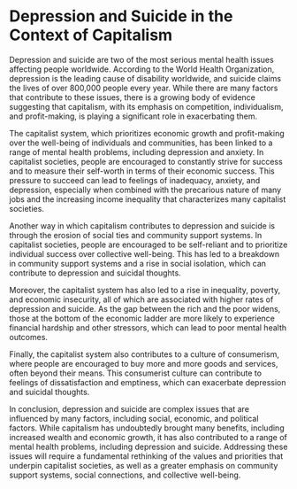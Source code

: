 # Depression and Suicide in the Context of Capitalism

Depression and suicide are two of the most serious mental health issues affecting people worldwide. According to the World Health Organization, depression is the leading cause of disability worldwide, and suicide claims the lives of over 800,000 people every year. While there are many factors that contribute to these issues, there is a growing body of evidence suggesting that capitalism, with its emphasis on competition, individualism, and profit-making, is playing a significant role in exacerbating them.

The capitalist system, which prioritizes economic growth and profit-making over the well-being of individuals and communities, has been linked to a range of mental health problems, including depression and anxiety. In capitalist societies, people are encouraged to constantly strive for success and to measure their self-worth in terms of their economic success. This pressure to succeed can lead to feelings of inadequacy, anxiety, and depression, especially when combined with the precarious nature of many jobs and the increasing income inequality that characterizes many capitalist societies.

Another way in which capitalism contributes to depression and suicide is through the erosion of social ties and community support systems. In capitalist societies, people are encouraged to be self-reliant and to prioritize individual success over collective well-being. This has led to a breakdown in community support systems and a rise in social isolation, which can contribute to depression and suicidal thoughts.

Moreover, the capitalist system has also led to a rise in inequality, poverty, and economic insecurity, all of which are associated with higher rates of depression and suicide. As the gap between the rich and the poor widens, those at the bottom of the economic ladder are more likely to experience financial hardship and other stressors, which can lead to poor mental health outcomes.

Finally, the capitalist system also contributes to a culture of consumerism, where people are encouraged to buy more and more goods and services, often beyond their means. This consumerist culture can contribute to feelings of dissatisfaction and emptiness, which can exacerbate depression and suicidal thoughts.

In conclusion, depression and suicide are complex issues that are influenced by many factors, including social, economic, and political factors. While capitalism has undoubtedly brought many benefits, including increased wealth and economic growth, it has also contributed to a range of mental health problems, including depression and suicide. Addressing these issues will require a fundamental rethinking of the values and priorities that underpin capitalist societies, as well as a greater emphasis on community support systems, social connections, and collective well-being.
